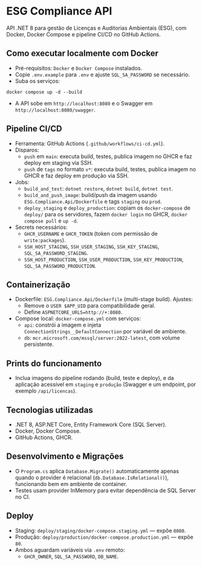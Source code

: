 # ESG Compliance API

API .NET 8 para gestão de Licenças e Auditorias Ambientais (ESG), com Docker, Docker Compose e pipeline CI/CD no GitHub Actions.

## Como executar localmente com Docker

- Pré-requisitos: `Docker` e `Docker Compose` instalados.
- Copie `.env.example` para `.env` e ajuste `SQL_SA_PASSWORD` se necessário.
- Suba os serviços:

```
docker compose up -d --build
```

- A API sobe em `http://localhost:8080` e o Swagger em `http://localhost:8080/swagger`.

## Pipeline CI/CD

- Ferramenta: GitHub Actions (`.github/workflows/ci-cd.yml`).
- Disparos:
  - `push` em `main`: executa build, testes, publica imagem no GHCR e faz deploy em staging via SSH.
  - `push` de `tags` no formato `v*`: executa build, testes, publica imagem no GHCR e faz deploy em produção via SSH.
- Jobs:
  - `build_and_test`: `dotnet restore`, `dotnet build`, `dotnet test`.
  - `build_and_push_image`: build/push da imagem usando `ESG.Compliance.Api/Dockerfile` e tags `staging` ou `prod`.
  - `deploy_staging` e `deploy_production`: copiam os `docker-compose` de `deploy/` para os servidores, fazem `docker login` no GHCR, `docker compose pull` e `up -d`.
- Secrets necessários:
  - `GHCR_USERNAME` e `GHCR_TOKEN` (token com permissão de `write:packages`).
  - `SSH_HOST_STAGING`, `SSH_USER_STAGING`, `SSH_KEY_STAGING`, `SQL_SA_PASSWORD_STAGING`.
  - `SSH_HOST_PRODUCTION`, `SSH_USER_PRODUCTION`, `SSH_KEY_PRODUCTION`, `SQL_SA_PASSWORD_PRODUCTION`.

## Containerização

- Dockerfile: `ESG.Compliance.Api/Dockerfile` (multi-stage build). Ajustes:
  - Remove o `USER $APP_UID` para compatibilidade geral.
  - Define `ASPNETCORE_URLS=http://+:8080`.
- Compose local: `docker-compose.yml` com serviços:
  - `api`: constrói a imagem e injeta `ConnectionStrings__DefaultConnection` por variável de ambiente.
  - `db`: `mcr.microsoft.com/mssql/server:2022-latest`, com volume persistente.

## Prints do funcionamento

- Inclua imagens do pipeline rodando (build, teste e deploy), e da aplicação acessível em `staging` e `produção` (Swagger e um endpoint, por exemplo `/api/licencas`).

## Tecnologias utilizadas

- .NET 8, ASP.NET Core, Entity Framework Core (SQL Server).
- Docker, Docker Compose.
- GitHub Actions, GHCR.

## Desenvolvimento e Migrações

- O `Program.cs` aplica `Database.Migrate()` automaticamente apenas quando o provider é relacional (`db.Database.IsRelational()`), funcionando bem em ambiente de container.
- Testes usam provider InMemory para evitar dependência de SQL Server no CI.

## Deploy

- Staging: `deploy/staging/docker-compose.staging.yml` — expõe `8080`.
- Produção: `deploy/production/docker-compose.production.yml` — expõe `80`.
- Ambos aguardam variáveis via `.env` remoto:
  - `GHCR_OWNER`, `SQL_SA_PASSWORD`, `DB_NAME`.
